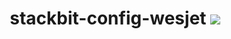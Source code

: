 # &nbsp;&nbsp;stackbit-config-wesjet [![](https://badgen.net/npm/v/stackbit-config-wesjet)](https://www.npmjs.com/wesjet/packages)
